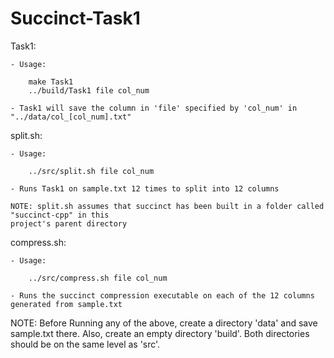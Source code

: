 # Succinct-Task1
 
Task1:

    - Usage: 

        make Task1
        ../build/Task1 file col_num

    - Task1 will save the column in 'file' specified by 'col_num' in "../data/col_[col_num].txt"

split.sh:

    - Usage: 

        ../src/split.sh file col_num

    - Runs Task1 on sample.txt 12 times to split into 12 columns

    NOTE: split.sh assumes that succinct has been built in a folder called "succinct-cpp" in this
    project's parent directory

compress.sh:

    - Usage: 
    
        ../src/compress.sh file col_num

    - Runs the succinct compression executable on each of the 12 columns generated from sample.txt

NOTE:   Before Running any of the above, create a directory 'data' and save sample.txt there. 
        Also, create an empty directory 'build'. Both directories should be on the same level
        as 'src'.
